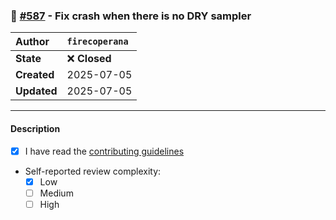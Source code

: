 ### 🐛 [#587](https://github.com/ikawrakow/ik_llama.cpp/pull/587) - Fix crash when there is no DRY sampler

| **Author** | `firecoperana` |
| :--- | :--- |
| **State** | ❌ **Closed** |
| **Created** | 2025-07-05 |
| **Updated** | 2025-07-05 |

---

#### Description

- [x] I have read the [contributing guidelines](https://github.com/ggerganov/llama.cpp/blob/master/CONTRIBUTING.md)
- Self-reported review complexity:
  - [x] Low
  - [ ] Medium
  - [ ] High